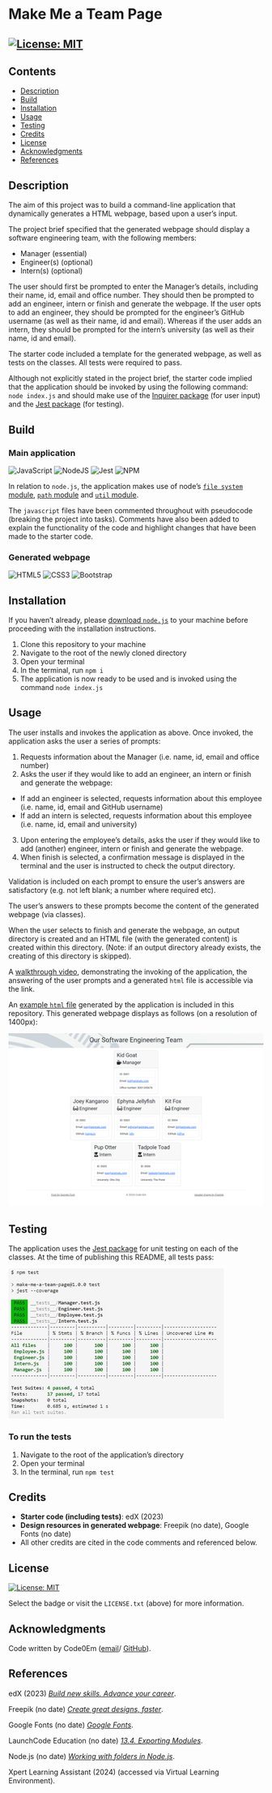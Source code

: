 # Make Me a Team Page

## [![License: MIT](https://img.shields.io/badge/License-MIT-yellow.svg)](https://opensource.org/licenses/MIT)

 ## Contents

* [Description](#description)
* [Build](#build)
* [Installation](#installation)
* [Usage](#usage)
* [Testing](#testing)
* [Credits](#credits)
* [License](#license)
* [Acknowledgments](#acknowledgments)
* [References](#references)

## Description

The aim of this project was to build a command-line application that dynamically generates a HTML webpage, based upon a user’s input.

The project brief specified that the generated webpage should display a software engineering team, with the following members:

* Manager (essential)
* Engineer(s) (optional) 
* Intern(s) (optional)

The user should first be prompted to enter the Manager’s details, including their name, id, email and office number. They should then be prompted to add an engineer, intern or finish and generate the webpage. If the user opts to add an engineer, they should be prompted for the engineer’s GitHub username (as well as their name, id and email). Whereas if the user adds an intern, they should be prompted for the intern’s university (as well as their name, id and email).

The starter code included a template for the generated webpage, as well as tests on the classes. All tests were required to pass.

Although not explicitly stated in the project brief, the starter code implied that the application should be invoked by using the following command: `node index.js` and should make use of the [Inquirer package](https://www.npmjs.com/package/inquirer) (for user input) and the [Jest package](https://jestjs.io/) (for testing).

## Build

### Main application

![JavaScript](https://img.shields.io/badge/javascript-%23323330.svg?style=for-the-badge&logo=javascript&logoColor=%23F7DF1E) ![NodeJS](https://img.shields.io/badge/node.js-6DA55F?style=for-the-badge&logo=node.js&logoColor=white) ![Jest](https://img.shields.io/badge/-jest-%23C21325?style=for-the-badge&logo=jest&logoColor=white)
![NPM](https://img.shields.io/badge/Inquirer-%23CB3837.svg?style=for-the-badge&logo=inquirer&logoColor=white) 

In relation to `node.js`, the application makes use of node’s [`file system` module](https://nodejs.org/docs/latest/api/fs.html), [`path` module](https://nodejs.org/docs/latest/api/path.html) and [`util` module](https://nodejs.org/docs/latest/api/util.html).

The `javascript` files have been commented throughout with pseudocode (breaking the project into tasks). Comments have also been added to explain the functionality of the code and highlight changes that have been made to the starter code.

### Generated webpage

![HTML5](https://img.shields.io/badge/html5-%23E34F26.svg?style=for-the-badge&logo=html5&logoColor=white) ![CSS3](https://img.shields.io/badge/css3-%231572B6.svg?style=for-the-badge&logo=css3&logoColor=white) ![Bootstrap](https://img.shields.io/badge/bootstrap-%238511FA.svg?style=for-the-badge&logo=bootstrap&logoColor=white)

## Installation

If you haven’t already, please [download `node.js`](https://nodejs.org/en/) to your machine before proceeding with the installation instructions.

1. Clone this repository to your machine
1. Navigate to the root of the newly cloned directory
1. Open your terminal
1. In the terminal, run `npm i`
1. The application is now ready to be used and is invoked using the command `node index.js`

## Usage

The user installs and invokes the application as above. Once invoked, the application asks the user a series of prompts:

1. Requests information about the Manager (i.e. name, id, email and office number)
2. Asks the user if they would like to add an engineer, an intern or finish and generate the webpage:
* If add an engineer is selected, requests information about this employee  (i.e. name, id, email and GitHub username)
* If add an intern is selected, requests information about this employee  (i.e. name, id, email and university)
3. Upon entering the employee’s details, asks the user if they would like to add (another) engineer, intern or finish and generate the webpage.
4. When finish is selected, a confirmation message is displayed in the terminal and the user is instructed to check the output directory.

Validation is included on each prompt to ensure the user’s answers are satisfactory (e.g. not left blank; a number where required etc).

The user’s answers to these prompts become the content of the generated webpage (via classes).

When the user selects to finish and generate the webpage, an output directory is created and an HTML file (with the generated content) is created within this directory. (Note: if an output directory already exists, the creating of this directory is skipped).

A [walkthrough video](https://drive.google.com/file/d/1UTroGmfGWKoG8Y3QZ9Vb2lUCgMdOtMAX/view?usp=sharing), demonstrating the invoking of the application, the answering of the user prompts and a generated `html` file is accessible via the link.

An [example `html` file](https://github.com/Code0Em/make-me-a-team-page/blob/main/output/team.html) generated by the application is included in this repository. This generated webpage displays as follows (on a resolution of 1400px):

![Screenshot of an example webpage generated by the application](/images/example-generated-webpage.png)

## Testing

The application uses the [Jest package](https://jestjs.io/) for unit testing on each of the classes. At the time of publishing this README, all tests pass:

![Screenshot of the terminal displaying test results, shows 17 passed run and all passed](/images/tests-passed-screenshot.jpg)

### To run the tests

1. Navigate to the root of the application’s directory
1. Open your terminal
1. In the terminal, run `npm test`

## Credits

* **Starter code (including tests)**: edX (2023)
* **Design resources in generated webpage**: Freepik (no date), Google Fonts (no date)
* All other credits are cited in the code comments and referenced below.

## License

[![License: MIT](https://img.shields.io/badge/License-MIT-yellow.svg)](https://opensource.org/licenses/MIT)

Select the badge or visit the `LICENSE.txt` (above) for more information.

## Acknowledgments

Code written by Code0Em ([email](mailto:code.em@outlook.com)/ [GitHub](https://github.com/Code0Em)).

## References

edX (2023) [*Build new skills. Advance your career*](https://www.edx.org/).

Freepik (no date) [*Create great designs, faster*](https://www.freepik.com/).

Google Fonts (no date) [*Google Fonts*](https://fonts.google.com/).

LaunchCode Education (no date) [*13.4. Exporting Modules*](https://education.launchcode.org/intro-to-professional-web-dev/chapters/modules/exporting.html).

Node.js (no date) [*Working with folders in Node.js*](https://nodejs.org/en/learn/manipulating-files/working-with-folders-in-nodejs).

Xpert Learning Assistant (2024) (accessed via Virtual Learning Environment).